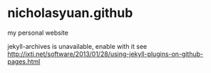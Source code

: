 # nicholasyuan.github
my personal website

jekyll-archives is unavailable, enable with it see http://ixti.net/software/2013/01/28/using-jekyll-plugins-on-github-pages.html